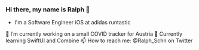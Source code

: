 ### Hi there, my name is Ralph 👋

- I'm a Software Engineer iOS at adidas runtastic

🔭 I’m currently working on a small COVID tracker for Austria
🌱 Currently learning SwiftUI and Combine
📫 How to reach me: @Ralph_Schn on Twitter
<!--
**Ralph1300/Ralph1300** is a ✨ _special_ ✨ repository because its `README.md` (this file) appears on your GitHub profile.

Here are some ideas to get you started:

- 🔭 I’m currently working on ...
- 🌱 I’m currently learning ...
- 👯 I’m looking to collaborate on ...
- 🤔 I’m looking for help with ...
- 💬 Ask me about ...
- 📫 How to reach me: ...
- 😄 Pronouns: ...
- ⚡ Fun fact: ...
-->
